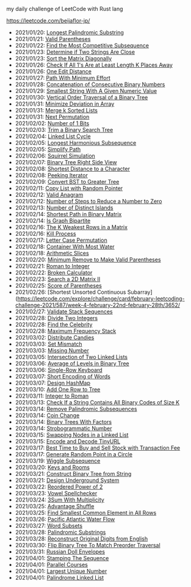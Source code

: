 my daily challenge of LeetCode with Rust lang

https://leetcode.com/beijaflor-jp/

- 2021/01/20: [Longest Palindromic Substring](https://leetcode.com/explore/challenge/card/january-leetcoding-challenge-2021/581/week-3-january-15th-january-21st/3609/)
- 2021/01/21: [Valid Parentheses](https://leetcode.com/explore/featured/card/january-leetcoding-challenge-2021/581/week-3-january-15th-january-21st/3610/)
- 2021/01/22: [Find the Most Competitive Subsequence](https://leetcode.com/explore/featured/card/january-leetcoding-challenge-2021/581/week-3-january-15th-january-21st/3611/)
- 2021/01/23: [Determine if Two Strings Are Close](https://leetcode.com/explore/item/3613)
- 2021/01/23: [Sort the Matrix Diagonally](https://leetcode.com/explore/challenge/card/january-leetcoding-challenge-2021/582/week-4-january-22nd-january-28th/3614/)
- 2021/01/26: [Check If All 1's Are at Least Length K Places Away](https://leetcode.com/explore/challenge/card/january-leetcoding-challenge-2021/582/week-4-january-22nd-january-28th/3616/)
- 2021/01/26: [One Edit Distance](https://leetcode.com/explore/challenge/card/january-leetcoding-challenge-2021/582/week-4-january-22nd-january-28th/3612/)
- 2021/01/27: [Path With Minimum Effort](https://leetcode.com/explore/challenge/card/january-leetcoding-challenge-2021/582/week-4-january-22nd-january-28th/3617/)
- 2021/01/28: [Concatenation of Consecutive Binary Numbers](https://leetcode.com/explore/challenge/card/january-leetcoding-challenge-2021/582/week-4-january-22nd-january-28th/3618/)
- 2021/01/29: [Smallest String With A Given Numeric Value](https://leetcode.com/explore/challenge/card/january-leetcoding-challenge-2021/582/week-4-january-22nd-january-28th/3619/)
- 2021/01/30: [Vertical Order Traversal of a Binary Tree](https://leetcode.com/explore/challenge/card/january-leetcoding-challenge-2021/583/week-5-january-29th-january-31st/3621/)
- 2021/01/31: [Minimize Deviation in Array](https://leetcode.com/explore/featured/card/january-leetcoding-challenge-2021/583/week-5-january-29th-january-31st/3622/)
- 2021/01/31: [Merge k Sorted Lists](https://leetcode.com/explore/challenge/card/january-leetcoding-challenge-2021/582/week-4-january-22nd-january-28th/3615/)
- 2021/01/31: [Next Permutation](https://leetcode.com/explore/challenge/card/january-leetcoding-challenge-2021/583/week-5-january-29th-january-31st/3623/)
- 2021/02/02: [Number of 1 Bits](https://leetcode.com/explore/featured/card/february-leetcoding-challenge-2021/584/week-1-february-1st-february-7th/3625/)
- 2021/02/03: [Trim a Binary Search Tree](https://leetcode.com/explore/challenge/card/february-leetcoding-challenge-2021/584/week-1-february-1st-february-7th/3626/)
- 2021/02/04: [Linked List Cycle](https://leetcode.com/explore/featured/card/february-leetcoding-challenge-2021/584/week-1-february-1st-february-7th/3627/)
- 2021/02/05: [Longest Harmonious Subsequence](https://leetcode.com/explore/challenge/card/february-leetcoding-challenge-2021/584/week-1-february-1st-february-7th/3628/)
- 2021/02/05: [Simplify Path](https://leetcode.com/explore/challenge/card/february-leetcoding-challenge-2021/584/week-1-february-1st-february-7th/3629/)
- 2021/02/06: [Squirrel Simulation](https://leetcode.com/explore/challenge/card/february-leetcoding-challenge-2021/584/week-1-february-1st-february-7th/3624/)
- 2021/02/07: [Binary Tree Right Side View](https://leetcode.com/explore/featured/card/february-leetcoding-challenge-2021/584/week-1-february-1st-february-7th/3630/)
- 2021/02/08: [Shortest Distance to a Character](https://leetcode.com/explore/challenge/card/february-leetcoding-challenge-2021/584/week-1-february-1st-february-7th/3631/)
- 2021/02/08: [Peeking Iterator](https://leetcode.com/explore/featured/card/february-leetcoding-challenge-2021/585/week-2-february-8th-february-14th/3633/)
- 2021/02/09: [Convert BST to Greater Tree](https://leetcode.com/explore/challenge/card/february-leetcoding-challenge-2021/585/week-2-february-8th-february-14th/3634/)
- 2021/02/11: [Copy List with Random Pointer](https://leetcode.com/explore/featured/card/february-leetcoding-challenge-2021/585/week-2-february-8th-february-14th/3635/)
- 2021/02/12: [Valid Anagram](https://leetcode.com/explore/challenge/card/february-leetcoding-challenge-2021/585/week-2-february-8th-february-14th/3636/)
- 2021/02/12: [Number of Steps to Reduce a Number to Zero](https://leetcode.com/explore/challenge/card/february-leetcoding-challenge-2021/585/week-2-february-8th-february-14th/3637/)
- 2021/02/13: [Number of Distinct Islands](https://leetcode.com/explore/challenge/card/february-leetcoding-challenge-2021/585/week-2-february-8th-february-14th/3632/)
- 2021/02/14: [Shortest Path in Binary Matrix](https://leetcode.com/explore/challenge/card/february-leetcoding-challenge-2021/585/week-2-february-8th-february-14th/3638/)
- 2021/02/14: [Is Graph Bipartite](https://leetcode.com/explore/featured/card/february-leetcoding-challenge-2021/585/week-2-february-8th-february-14th/3639/)
- 2021/02/16: [The K Weakest Rows in a Matrix](https://leetcode.com/explore/featured/card/february-leetcoding-challenge-2021/586/week-3-february-15th-february-21st/3641/)
- 2021/02/16: [Kill Process](https://leetcode.com/explore/featured/card/february-leetcoding-challenge-2021/586/week-3-february-15th-february-21st/3640/)
- 2021/02/17: [Letter Case Permutation](https://leetcode.com/explore/featured/card/february-leetcoding-challenge-2021/586/week-3-february-15th-february-21st/3642/)
- 2021/02/18: [Container With Most Water](https://leetcode.com/explore/featured/card/february-leetcoding-challenge-2021/586/week-3-february-15th-february-21st/3643/)
- 2021/02/18: [Arithmetic Slices](https://leetcode.com/explore/featured/card/february-leetcoding-challenge-2021/586/week-3-february-15th-february-21st/3644/)
- 2021/02/20: [Minimum Remove to Make Valid Parentheses](https://leetcode.com/explore/challenge/card/february-leetcoding-challenge-2021/586/week-3-february-15th-february-21st/3645/)
- 2021/02/21: [Roman to Integer](https://leetcode.com/explore/featured/card/february-leetcoding-challenge-2021/586/week-3-february-15th-february-21st/3646/)
- 2021/02/22: [Broken Calculator](https://leetcode.com/explore/featured/card/february-leetcoding-challenge-2021/586/week-3-february-15th-february-21st/3647/)
- 2021/02/23: [Search a 2D Matrix II](https://leetcode.com/explore/challenge/card/february-leetcoding-challenge-2021/587/week-4-february-22nd-february-28th/3650/)
- 2021/02/25: [Score of Parentheses](https://leetcode.com/explore/challenge/card/february-leetcoding-challenge-2021/587/week-4-february-22nd-february-28th/3651/)
- 2021/02/26: [Shortest Unsorted Continuous Subarray](https://leetcode.com/explore/challenge/card/february-leetcoding-challenge-2021/587/week-4-february-22nd-february-28th/3652/
- 2021/02/27: [Validate Stack Sequences](https://leetcode.com/explore/challenge/card/february-leetcoding-challenge-2021/587/week-4-february-22nd-february-28th/3653/)
- 2021/02/28: [Divide Two Integers](https://leetcode.com/explore/challenge/card/february-leetcoding-challenge-2021/587/week-4-february-22nd-february-28th/3654/)
- 2021/02/28: [Find the Celebrity](https://leetcode.com/explore/challenge/card/february-leetcoding-challenge-2021/587/week-4-february-22nd-february-28th/3648/)
- 2021/02/28: [Maximum Frequency Stack](https://leetcode.com/explore/challenge/card/february-leetcoding-challenge-2021/587/week-4-february-22nd-february-28th/3655/)
- 2021/03/02: [Distribute Candies](https://leetcode.com/explore/challenge/card/march-leetcoding-challenge-2021/588/week-1-march-1st-march-7th/3657/)
- 2021/03/03: [Set Mismatch](https://leetcode.com/explore/challenge/card/march-leetcoding-challenge-2021/588/week-1-march-1st-march-7th/3658/)
- 2021/03/03: [Missing Number](https://leetcode.com/explore/featured/card/march-leetcoding-challenge-2021/588/week-1-march-1st-march-7th/3659/)
- 2021/03/05: [Intersection of Two Linked Lists](https://leetcode.com/explore/challenge/card/march-leetcoding-challenge-2021/588/week-1-march-1st-march-7th/3660/)
- 2021/03/06: [Average of Levels in Binary Tree](https://leetcode.com/explore/challenge/card/march-leetcoding-challenge-2021/588/week-1-march-1st-march-7th/3661/)
- 2021/03/06: [Single-Row Keyboard](https://leetcode.com/explore/featured/card/march-leetcoding-challenge-2021/588/week-1-march-1st-march-7th/3656/)
- 2021/03/07: [Short Encoding of Words](https://leetcode.com/explore/featured/card/march-leetcoding-challenge-2021/588/week-1-march-1st-march-7th/3662/)
- 2021/03/07: [Design HashMap](https://leetcode.com/explore/challenge/card/march-leetcoding-challenge-2021/588/week-1-march-1st-march-7th/3663/)
- 2021/03/10: [Add One Row to Tree](https://leetcode.com/explore/challenge/card/march-leetcoding-challenge-2021/589/week-2-march-8th-march-14th/3666/)
- 2021/03/11: [Integer to Roman](https://leetcode.com/explore/challenge/card/march-leetcoding-challenge-2021/589/week-2-march-8th-march-14th/3667/)
- 2021/03/13: [Check If a String Contains All Binary Codes of Size K](https://leetcode.com/explore/challenge/card/march-leetcoding-challenge-2021/589/week-2-march-8th-march-14th/3669/)
- 2021/03/14: [Remove Palindromic Subsequences](https://leetcode.com/explore/challenge/card/march-leetcoding-challenge-2021/589/week-2-march-8th-march-14th/3665/)
- 2021/03/14: [Coin Change](https://leetcode.com/explore/challenge/card/march-leetcoding-challenge-2021/589/week-2-march-8th-march-14th/3668/)
- 2021/03/14: [Binary Trees With Factors](https://leetcode.com/explore/challenge/card/march-leetcoding-challenge-2021/589/week-2-march-8th-march-14th/3670/)
- 2021/03/14: [Strobogrammatic Number](https://leetcode.com/explore/featured/card/march-leetcoding-challenge-2021/589/week-2-march-8th-march-14th/3664/)
- 2021/03/15: [Swapping Nodes in a Linked List](https://leetcode.com/explore/featured/card/march-leetcoding-challenge-2021/589/week-2-march-8th-march-14th/3671/)
- 2021/03/15: [Encode and Decode TinyURL](https://leetcode.com/explore/challenge/card/march-leetcoding-challenge-2021/590/week-3-march-15th-march-21st/3673/)
- 2021/03/17: [Best Time to Buy and Sell Stock with Transaction Fee](https://leetcode.com/explore/challenge/card/march-leetcoding-challenge-2021/590/week-3-march-15th-march-21st/3674/)
- 2021/03/17: [Generate Random Point in a Circle](https://leetcode.com/explore/challenge/card/march-leetcoding-challenge-2021/590/week-3-march-15th-march-21st/3675/)
- 2021/03/19: [Wiggle Subsequence](https://leetcode.com/explore/challenge/card/march-leetcoding-challenge-2021/590/week-3-march-15th-march-21st/3676/)
- 2021/03/20: [Keys and Rooms](https://leetcode.com/explore/challenge/card/march-leetcoding-challenge-2021/590/week-3-march-15th-march-21st/3677/)
- 2021/03/21: [Construct Binary Tree from String](https://leetcode.com/explore/challenge/card/march-leetcoding-challenge-2021/590/week-3-march-15th-march-21st/3672/)
- 2021/03/21: [Design Underground System](https://leetcode.com/explore/challenge/card/march-leetcoding-challenge-2021/590/week-3-march-15th-march-21st/3678/)
- 2021/03/22: [Reordered Power of 2](https://leetcode.com/explore/challenge/card/march-leetcoding-challenge-2021/590/week-3-march-15th-march-21st/3679/)
- 2021/03/23: [Vowel Spellchecker](https://leetcode.com/explore/challenge/card/march-leetcoding-challenge-2021/591/week-4-march-22nd-march-28th/3681/)
- 2021/03/24: [3Sum With Multiplicity](https://leetcode.com/explore/challenge/card/march-leetcoding-challenge-2021/591/week-4-march-22nd-march-28th/3682/)
- 2021/03/25: [Advantage Shuffle](https://leetcode.com/explore/challenge/card/march-leetcoding-challenge-2021/591/week-4-march-22nd-march-28th/3683/)
- 2021/03/25: [Find Smallest Common Element in All Rows](https://leetcode.com/explore/challenge/card/march-leetcoding-challenge-2021/591/week-4-march-22nd-march-28th/3680/)
- 2021/03/26: [Pacific Atlantic Water Flow](https://leetcode.com/explore/featured/card/march-leetcoding-challenge-2021/591/week-4-march-22nd-march-28th/3684/)
- 2021/03/27: [Word Subsets](https://leetcode.com/explore/featured/card/march-leetcoding-challenge-2021/591/week-4-march-22nd-march-28th/3685/)
- 2021/03/28: [Palindromic Substrings](https://leetcode.com/explore/featured/card/march-leetcoding-challenge-2021/591/week-4-march-22nd-march-28th/3686/)
- 2021/03/28: [Reconstruct Original Digits from English](https://leetcode.com/explore/challenge/card/march-leetcoding-challenge-2021/591/week-4-march-22nd-march-28th/3687/)
- 2021/03/30: [Flip Binary Tree To Match Preorder Traversal](https://leetcode.com/explore/challenge/card/march-leetcoding-challenge-2021/592/week-5-march-29th-march-31st/3689/)
- 2021/03/31: [Russian Doll Envelopes](https://leetcode.com/explore/challenge/card/march-leetcoding-challenge-2021/592/week-5-march-29th-march-31st/3690/)
- 2021/04/01: [Stamping The Sequence](https://leetcode.com/explore/challenge/card/march-leetcoding-challenge-2021/592/week-5-march-29th-march-31st/3691/)
- 2021/04/01: [Parallel Courses](https://leetcode.com/explore/challenge/card/march-leetcoding-challenge-2021/592/week-5-march-29th-march-31st/3688/)
- 2021/04/01: [Largest Unique Number](https://leetcode.com/explore/featured/card/april-leetcoding-challenge-2021/593/week-1-april-1st-april-7th/3692/)
- 2021/04/01: [Palindrome Linked List](https://leetcode.com/explore/featured/card/april-leetcoding-challenge-2021/593/week-1-april-1st-april-7th/3693/)
